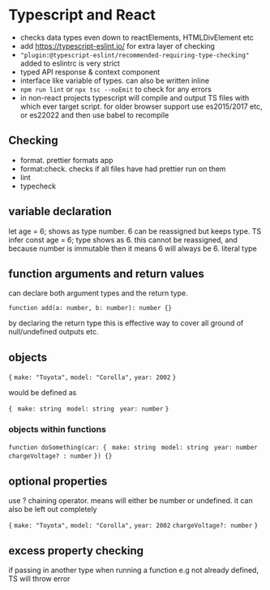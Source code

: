 # Typescript and React

- checks data types even down to reactElements, HTMLDivElement etc
- add https://typescript-eslint.io/ for extra layer of checking
- `"plugin:@typescript-eslint/recommended-requiring-type-checking"` added to eslintrc is very strict
- typed API response & context component
- interface like variable of types. can also be written inline
- `npm run lint` or `npx tsc --noEmit` to check for any errors
- in non-react projects typescript will compile and output TS files with which ever target script. for older browser support use es2015/2017 etc, or es22022 and then use babel to recompile

## Checking

- format. prettier formats app
- format:check. checks if all files have had prettier run on them
- lint
- typecheck

## variable declaration

let age = 6; shows as type number. 6 can be reassigned but keeps type. TS infer
const age = 6; type shows as 6. this cannot be reassigned, and because number is immutable then it means 6 will always be 6. literal type

## function arguments and return values

can declare both argument types and the return type.

`function add(a: number, b: number): number {}`

by declaring the return type this is effective way to cover all ground of null/undefined outputs etc.

## objects

`{`
`make: "Toyota",`
`model: "Corolla",`
`year: 2002`
`}`

would be defined as

`{`
` make: string`
` model: string`
` year: number`
`}`

### objects within functions

`function doSomething(car: {`
` make: string`
` model: string`
` year: number`
` chargeVoltage? : number`
`}) {}`

## optional properties

use ? chaining operator. means will either be number or undefined. it can also be left out completely

`{`
`make: "Toyota",`
`model: "Corolla",`
`year: 2002`
`chargeVoltage?: number`
`}`

## excess property checking

if passing in another type when running a function e.g not already defined, TS will throw error
